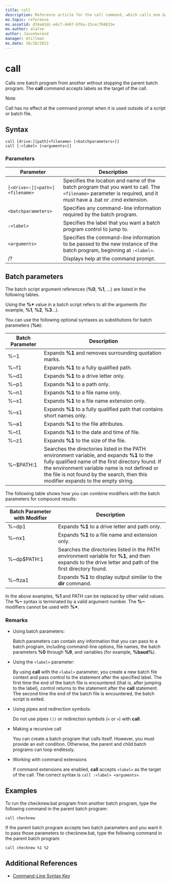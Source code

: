 ```yaml
---
title: call
description: Reference article for the call command, which calls one batch program from another without stopping the parent batch program.
ms.topic: reference
ms.assetid: d34a41dc-e6c7-4467-bf6a-15cec704833e
ms.author: alalve
author: JasonGerend
manager: mtillman
ms.date: 10/28/2022
---
```


# call

Calls one batch program from another without stopping the parent batch program. The **call** command accepts labels as the target of the call.

> [!NOTE]
> Call has no effect at the command prompt when it is used outside of a script or batch file.

## Syntax

```
call [drive:][path]<filename> [<batchparameters>]] 
call [:<label> [<arguments>]]
```

### Parameters

| Parameter | Description |
| --------- | ----------- |
| `[<drive>:][<path>]<filename>` | Specifies the location and name of the batch program that you want to call. The `<filename>` parameter is required, and it must have a .bat or .cmd extension. |
| `<batchparameters>` | Specifies any command-line information required by the batch program. |
| `:<label>` | Specifies the label that you want a batch program control to jump to. |
| `<arguments>` | Specifies the command-line information to be passed to the new instance of the batch program, beginning at `:<label>`.|
| /? | Displays help at the command prompt. |

## Batch parameters

The batch script argument references (**%0**, **%1**, ...) are listed in the following tables.

Using the **%&#42;** value in a batch script refers to all the arguments (for example, **%1**, **%2**, **%3**...).

You can use the following optional syntaxes as substitutions for batch parameters (**%n**):

| Batch Parameter | Description |
| --------------- | ----------- |
| %~1 | Expands **%1** and removes surrounding quotation marks. |
| %~f1 | Expands **%1** to a fully qualified path. |
| %~d1 | Expands **%1** to a drive letter only. |
| %~p1 | Expands **%1** to a path only. |
| %~n1 | Expands **%1** to a file name only. |
| %~x1 | Expands **%1** to a file name extension only. |
| %~s1 | Expands **%1** to a fully qualified path that contains short names only. |
| %~a1 | Expands **%1** to the file attributes. |
| %~t1 | Expands **%1** to the date and time of file. |
| %~z1 | Expands **%1** to the size of the file. |
| %~$PATH:1 | Searches the directories listed in the PATH environment variable, and expands **%1** to the fully qualified name of the first directory found. If the environment variable name is not defined or the file is not found by the search, then this modifier expands to the empty string. |

The following table shows how you can combine modifiers with the batch parameters for compound results:

| Batch Parameter with Modifier | Description |
| ----------------------------- | ----------- |
| %~dp1 | Expands **%1** to a drive letter and path only. |
| %~nx1 | Expands **%1** to a file name and extension only. |
| %~dp$PATH:1 | Searches the directories listed in the PATH environment variable for **%1**, and then expands to the drive letter and path of the first directory found. |
| %~ftza1 | Expands **%1** to display output similar to the **dir** command. |

In the above examples, **%1** and PATH can be replaced by other valid values. The **%~** syntax is terminated by a valid argument number. The **%~** modifiers cannot be used with **%&#42;**.

### Remarks

- Using batch parameters:

    Batch parameters can contain any information that you can pass to a batch program, including command-line options, file names, the batch parameters **%0** through **%9**, and variables (for example, **%baud%**).

- Using the `<label>` parameter:

    By using **call** with the `<label>` parameter, you create a new batch file context and pass control to the statement after the specified label. The first time the end of the batch file is encountered (that is, after jumping to the label), control returns to the statement after the **call** statement. The second time the end of the batch file is encountered, the batch script is exited.

- Using pipes and redirection symbols:

    Do not use pipes `(|)` or redirection symbols (`<` or `>`) with **call**.

- Making a recursive call

    You can create a batch program that calls itself. However, you must provide an exit condition. Otherwise, the parent and child batch programs can loop endlessly.

- Working with command extensions

    If command extensions are enabled, **call** accepts `<label>` as the target of the call. The correct syntax is `call :<label> <arguments>`.

## Examples

To run the checknew.bat program from another batch program, type the following command in the parent batch program:

```
call checknew
```

If the parent batch program accepts two batch parameters and you want it to pass those parameters to checknew.bat, type the following command in the parent batch program:

```
call checknew %1 %2
```

## Additional References

- [Command-Line Syntax Key](command-line-syntax-key.md)
